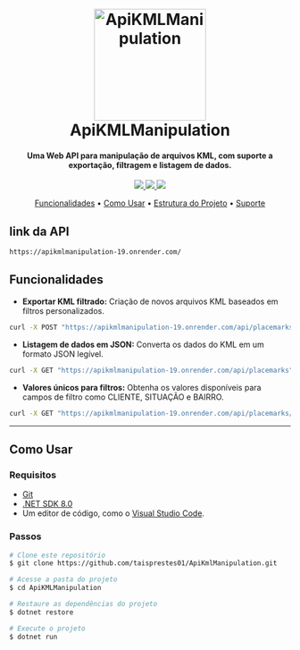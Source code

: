 <h1 align="center">
  <br>
  <a href="https://github.com/user-attachments/assets/8a2f48c8-d3eb-4a59-a487-105dd0635144"><img src="https://github.com/user-attachments/assets/8a2f48c8-d3eb-4a59-a487-105dd0635144" alt="ApiKMLManipulation" width="200"></a>
  <br>
  ApiKMLManipulation
  <br>
</h1>

<h4 align="center">Uma Web API para manipulação de arquivos KML, com suporte a exportação, filtragem e listagem de dados.</h4>

<p align="center">
  <a href="https://dotnet.microsoft.com/">
    <img src="https://img.shields.io/badge/.NET-8.0-blue.svg">
  </a>
  <a href="https://swagger.io/">
    <img src="https://img.shields.io/badge/Swagger-OpenAPI-yellow.svg">
  </a>
  <a href="https://github.com/coverlet-coverage/coverlet">
    <img src="https://img.shields.io/badge/Coverlet-Code--Coverage-brightgreen.svg">
  </a>
</p>

<p align="center">
  <a href="#key-features">Funcionalidades</a> •
  <a href="#how-to-use">Como Usar</a> •
  <a href="#project-structure">Estrutura do Projeto</a> •
  <a href="#support">Suporte</a>
</p>

## link da API
```bash
https://apikmlmanipulation-19.onrender.com/

```
## Funcionalidades

* **Exportar KML filtrado:** Criação de novos arquivos KML baseados em filtros personalizados.
```bash
curl -X POST "https://apikmlmanipulation-19.onrender.com/api/placemarks/export"

```
* **Listagem de dados em JSON:** Converta os dados do KML em um formato JSON legível.
```bash
curl -X GET "https://apikmlmanipulation-19.onrender.com/api/placemarks"

```

* **Valores únicos para filtros:** Obtenha os valores disponíveis para campos de filtro como CLIENTE, SITUAÇÃO e BAIRRO.
```bash
curl -X GET "https://apikmlmanipulation-19.onrender.com/api/placemarks/FILTERS"

```

---

## Como Usar

### Requisitos

- [Git](https://git-scm.com)  
- [.NET SDK 8.0](https://dotnet.microsoft.com/download)  
- Um editor de código, como o [Visual Studio Code](https://code.visualstudio.com/).

### Passos

```bash
# Clone este repositório
$ git clone https://github.com/taisprestes01/ApiKmlManipulation.git

# Acesse a pasta do projeto
$ cd ApiKMLManipulation

# Restaure as dependências do projeto
$ dotnet restore

# Execute o projeto
$ dotnet run
